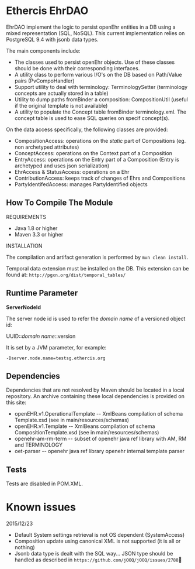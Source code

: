 Ethercis EhrDAO
===============

EhrDAO implement the logic to persist openEhr entities in a DB using a mixed representation (SQL, NoSQL). This current
implementation relies on PostgreSQL 9.4 with jsonb data types.

The main components include:

- The classes used to persist openEhr objects. Use of these classes should be done with their corresponding interfaces.
- A utility class to perform various I/O's on the DB based on Path/Value pairs (PvCompoHandler)
- Support utility to deal with terminology: TerminologySetter (terminology concepts are actually stored in a table)
- Utility to dump paths fromBinder a composition: CompositionUtil (useful if the original template is not available)
- A utility to populate the Concept table fromBinder terminology.xml. The concept table is used to ease SQL queries on specif concept(s).

On the data access specifically, the following classes are provided:

- CompositionAccess: operations on the *static* part of Compositions (eg. non archetyped attributes)
- ConceptAccess: operations on the Context part of a Composition
- EntryAccess: operations on the Entry part of a Composition (Entry is archetyped and uses json serialization)
- EhrAccess & StatusAccess: operations on a Ehr
- ContributionAccess: keeps track of changes of Ehrs and Compositions
- PartyIdentifedAccess: manages PartyIdentified objects


How To Compile The Module
-------------------------
REQUIREMENTS

- Java 1.8 or higher
- Maven 3.3 or higher

INSTALLATION

The compilation and artifact generation is performed by `mvn clean install`.

Temporal data extension must be installed on the DB. This extension can be found at:
`http://pgxn.org/dist/temporal_tables/`

Runtime Parameter
-----------------

**ServerNodeId**

The server node id is used to refer the *domain name* of a versioned object id:

UUID::*domain name*::version

It is set by a JVM parameter, for example:

`-Dserver.node.name=testsg.ethercis.org`



Dependencies
------------
Dependencies that are not resolved by Maven should be located in a local repository. An archive containing these local
dependencies is provided on this site:

- openEHR.v1.OperationalTemplate -- XmlBeans compilation of schema Template.xsd (see in main/resources/schemas)
- openEHR.v1.Template -- XmlBeans compilation of schema CompositionTemplate.xsd (see in main/resources/schemas)
- openehr-am-rm-term -- subset of openehr java ref library with AM, RM and TERMINOLOGY
- oet-parser -- openehr java ref library openehr internal template parser

Tests
-----

Tests are disabled in POM.XML.

Known issues
============

2015/12/23

- Default System settings retrieval is not OS dependent (SystemAccess)
- Composition update using canonical XML is not supported (it is all or nothing)
- Jsonb data type is dealt with the SQL way... JSON type should be handled as described in
  `https://github.com/jOOQ/jOOQ/issues/2788`